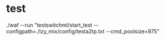 # test
./waf --run "testswitchml/start_test --configpath=./lzy_mix/config/testa2tp.txt --cmd_poolsize=975" 
